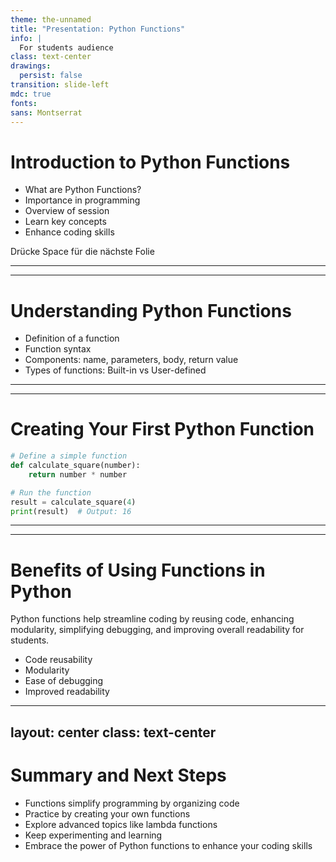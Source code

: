 ```yaml
---
theme: the-unnamed
title: "Presentation: Python Functions"
info: |
  For students audience
class: text-center
drawings:
  persist: false
transition: slide-left
mdc: true
fonts:
sans: Montserrat
---
```


# Introduction to Python Functions

- What are Python Functions?
- Importance in programming
- Overview of session
- Learn key concepts
- Enhance coding skills

<div @click="$slidev.nav.next" class="mt-12 py-1" hover:bg="white op-10">
  Drücke Space für die nächste Folie <carbon:arrow-right />
</div>

---
---
# Understanding Python Functions

- Definition of a function
- Function syntax
- Components: name, parameters, body, return value
- Types of functions: Built-in vs User-defined


---
---
# Creating Your First Python Function

```python
# Define a simple function
def calculate_square(number):
    return number * number

# Run the function
result = calculate_square(4)
print(result)  # Output: 16
```

---
---
# Benefits of Using Functions in Python

Python functions help streamline coding by reusing code, enhancing modularity, simplifying debugging, and improving overall readability for students.

- Code reusability
- Modularity
- Ease of debugging
- Improved readability


---
layout: center
class: text-center
---

# Summary and Next Steps

- Functions simplify programming by organizing code
- Practice by creating your own functions
- Explore advanced topics like lambda functions
- Keep experimenting and learning
- Embrace the power of Python functions to enhance your coding skills
